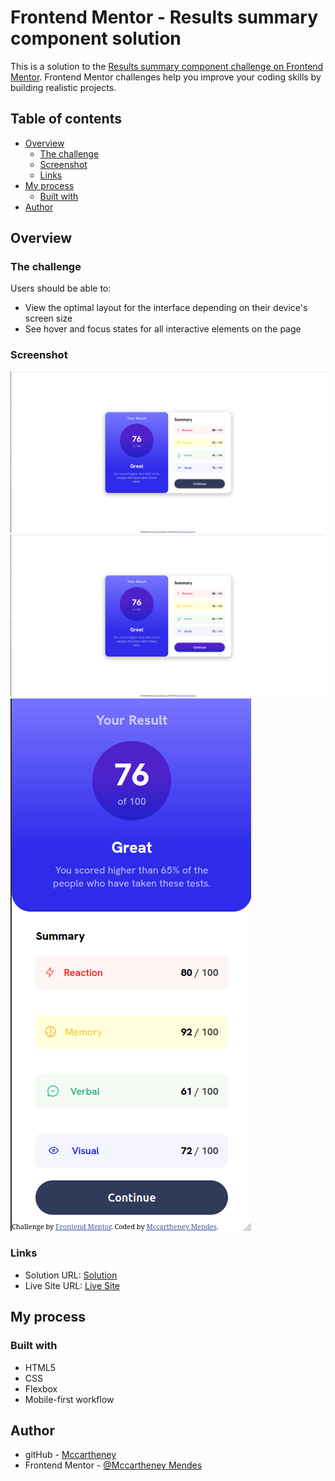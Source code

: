 # Frontend Mentor - Results summary component solution

This is a solution to the [Results summary component challenge on Frontend Mentor](https://www.frontendmentor.io/challenges/results-summary-component-CE_K6s0maV). Frontend Mentor challenges help you improve your coding skills by building realistic projects. 

## Table of contents

- [Overview](#overview)
  - [The challenge](#the-challenge)
  - [Screenshot](#screenshot)
  - [Links](#links)
- [My process](#my-process)
  - [Built with](#built-with)
- [Author](#author)


## Overview

### The challenge

Users should be able to:

- View the optimal layout for the interface depending on their device's screen size
- See hover and focus states for all interactive elements on the page

### Screenshot

![](./assets/screenshots/Desktop.png)
![](./assets/screenshots/Desktop_active.png)
![](./assets/screenshots/mobile.png)


### Links

- Solution URL: [Solution](https://github.com/mccartheney/Results-summary-component)
- Live Site URL: [Live Site](https://stately-pithivier-f2f414.netlify.app/)

## My process

### Built with

- HTML5
- CSS 
- Flexbox
- Mobile-first workflow

## Author

- gitHub - [Mccartheney]([https://www.your-site.com](https://github.com/mccartheney))
- Frontend Mentor - [@Mccartheney Mendes](https://www.frontendmentor.io/profile/mccartheney)

